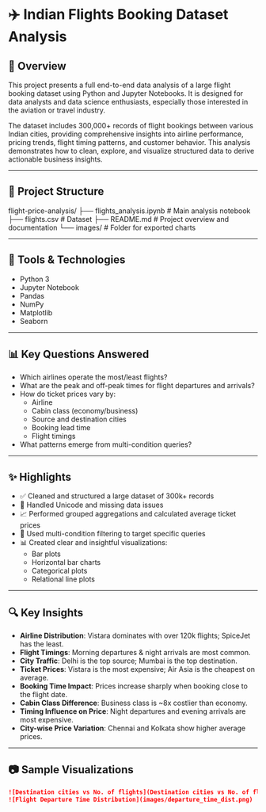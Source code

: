# ✈️ Indian Flights Booking Dataset Analysis

## 🧠 Overview

This project presents a full end-to-end data analysis of a large flight booking dataset using Python and Jupyter Notebooks. It is designed for data analysts and data science enthusiasts, especially those interested in the aviation or travel industry.

The dataset includes 300,000+ records of flight bookings between various Indian cities, providing comprehensive insights into airline performance, pricing trends, flight timing patterns, and customer behavior. This analysis demonstrates how to clean, explore, and visualize structured data to derive actionable business insights.

---

## 📁 Project Structure
flight-price-analysis/
├── flights_analysis.ipynb         # Main analysis notebook
├── flights.csv                    # Dataset 
├── README.md                      # Project overview and documentation
└── images/                        # Folder for exported charts 


---

## 🔧 Tools & Technologies

- Python 3
- Jupyter Notebook
- Pandas
- NumPy
- Matplotlib
- Seaborn

---

## 📊 Key Questions Answered

- Which airlines operate the most/least flights?
- What are the peak and off-peak times for flight departures and arrivals?
- How do ticket prices vary by:
  - Airline
  - Cabin class (economy/business)
  - Source and destination cities
  - Booking lead time
  - Flight timings
- What patterns emerge from multi-condition queries?

---

## ✨ Highlights

- ✅ Cleaned and structured a large dataset of 300k+ records
- 🧹 Handled Unicode and missing data issues
- 📈 Performed grouped aggregations and calculated average ticket prices
- 🎯 Used multi-condition filtering to target specific queries
- 📊 Created clear and insightful visualizations:
  - Bar plots
  - Horizontal bar charts
  - Categorical plots
  - Relational line plots

---

## 🔍 Key Insights

- **Airline Distribution**: Vistara dominates with over 120k flights; SpiceJet has the least.
- **Flight Timings**: Morning departures & night arrivals are most common.
- **City Traffic**: Delhi is the top source; Mumbai is the top destination.
- **Ticket Prices**: Vistara is the most expensive; Air Asia is the cheapest on average.
- **Booking Time Impact**: Prices increase sharply when booking close to the flight date.
- **Cabin Class Difference**: Business class is ~8x costlier than economy.
- **Timing Influence on Price**: Night departures and evening arrivals are most expensive.
- **City-wise Price Variation**: Chennai and Kolkata show higher average prices.

---

## 📷 Sample Visualizations

```markdown
![Destination cities vs No. of flights](Destination cities vs No. of flights.png)
![Flight Departure Time Distribution](images/departure_time_dist.png)

